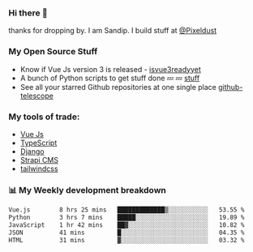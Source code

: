 ### Hi there 👋

thanks for dropping by.
I am Sandip. I build stuff at [@Pixeldust](github.com/pixeldust-in/)

###  **My Open Source Stuff**

 - Know if Vue Js version 3 is released -  [isvue3readyyet](https://github.com/sandiprb/isvue3readyyet)
 - A bunch of Python scripts to get stuff done 💤 💤 [stuff](https://github.com/sandiprb/stuff)
 - See all your starred Github repositories at one single place [github-telescope](https://github.com/sandiprb/github-telescope)



###  **My tools of trade:**
 - [Vue Js](https://github.com/vuejs/vue/)
 - [TypeScript](https://github.com/microsoft/TypeScript)
 - [Django](github.com/django/django)
 - [Strapi CMS](github.com/strapi/strapi)
 - [tailwindcss](https://github.com/tailwindlabs/tailwindcss)


###  📊 **My Weekly development breakdown**
<!--START_SECTION:waka-->

```txt
Vue.js        8 hrs 25 mins   █████████████▒░░░░░░░░░░░   53.55 %
Python        3 hrs 7 mins    █████░░░░░░░░░░░░░░░░░░░░   19.89 %
JavaScript    1 hr 42 mins    ██▓░░░░░░░░░░░░░░░░░░░░░░   10.82 %
JSON          41 mins         █░░░░░░░░░░░░░░░░░░░░░░░░   04.35 %
HTML          31 mins         ▓░░░░░░░░░░░░░░░░░░░░░░░░   03.32 %
```

<!--END_SECTION:waka-->
